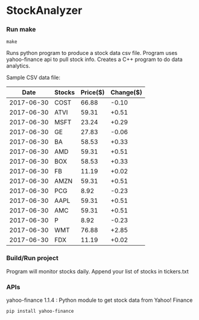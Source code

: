 # StockAnalyzer

### Run make
```
make
```

Runs python program to produce a stock data csv file. Program uses yahoo-finance api to pull stock info.
Creates a C++ program to do data analytics.

Sample CSV data file:

| Date| Stocks| Price($)| Change($) | 
| --- | --- | --- | ---  | 
| 2017-06-30| COST| 66.88| -0.10 | 
| 2017-06-30| ATVI| 59.31| +0.51 | 
| 2017-06-30| MSFT| 23.24| +0.29 | 
| 2017-06-30| GE| 27.83| -0.06 | 
| 2017-06-30| BA| 58.53| +0.33 | 
| 2017-06-30| AMD| 59.31| +0.51 | 
| 2017-06-30| BOX| 58.53| +0.33 | 
| 2017-06-30| FB| 11.19| +0.02 | 
| 2017-06-30| AMZN| 59.31| +0.51 | 
| 2017-06-30| PCG| 8.92| -0.23 | 
| 2017-06-30| AAPL| 59.31| +0.51 | 
| 2017-06-30| AMC| 59.31| +0.51 | 
| 2017-06-30| P| 8.92| -0.23 | 
| 2017-06-30| WMT| 76.88| +2.85 | 
| 2017-06-30| FDX| 11.19| +0.02 | 

### Build/Run project

Program will monitor stocks daily. Append your list of stocks in tickers.txt

### APIs
yahoo-finance 1.1.4 : Python module to get stock data from Yahoo! Finance

```
pip install yahoo-finance
```

